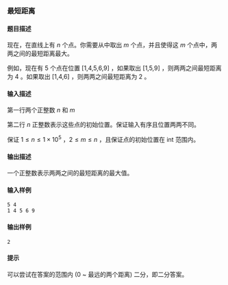 ### 最短距离

#### 题目描述

现在，在直线上有 $n$ 个点。你需要从中取出 $m$ 个点，并且使得这 $m$ 个点中，两两之间的最短距离最大。

例如，现在有 $5$ 个点在位置 [1,4,5,6,9] ，如果取出 [1,5,9] ，则两两之间最短距离为 $4$ 。如果取出 [1,4,6] ，则两两之间最短距离为 $2$ 。

#### 输入描述

第一行两个正整数 $n$ 和 $m$

第二行 $n$ 正整数表示这些点的初始位置。保证输入有序且位置两两不同。

保证 $1 \le n \le 1 \times 10 ^ 5$ ，$2 \le m \le n$ ，且保证点的初始位置在 int 范围内。

#### 输出描述

一个正整数表示两两之间的最短距离的最大值。

#### 输入样例

```
5 4
1 4 5 6 9
```

#### 输出样例

```
2
```

#### 提示

可以尝试在答案的范围内 (0 ~ 最远的两个距离) 二分，即二分答案。
